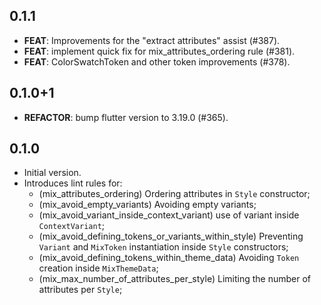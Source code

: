 ## 0.1.1

 - **FEAT**: Improvements for the "extract attributes" assist  (#387).
 - **FEAT**: implement quick fix for mix_attributes_ordering rule (#381).
 - **FEAT**: ColorSwatchToken and other token improvements (#378).

## 0.1.0+1

 - **REFACTOR**: bump flutter version to 3.19.0 (#365).

## 0.1.0

- Initial version.
- Introduces lint rules for:
  - (mix_attributes_ordering) Ordering attributes in `Style` constructor;
  - (mix_avoid_empty_variants) Avoiding empty variants;
  - (mix_avoid_variant_inside_context_variant) use of variant inside `ContextVariant`;
  - (mix_avoid_defining_tokens_or_variants_within_style) Preventing `Variant` and `MixToken` instantiation inside `Style` constructors;
  - (mix_avoid_defining_tokens_within_theme_data) Avoiding `Token` creation inside `MixThemeData`;
  - (mix_max_number_of_attributes_per_style) Limiting the number of attributes per `Style`;